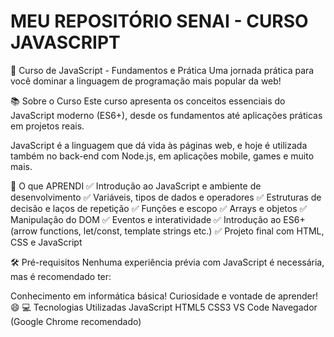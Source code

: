 # MEU REPOSITÓRIO SENAI - CURSO JAVASCRIPT

🚀 Curso de JavaScript - Fundamentos e Prática
Uma jornada prática para você dominar a linguagem de programação mais popular da web!

📚 Sobre o Curso
Este curso apresenta os conceitos essenciais do JavaScript moderno (ES6+), desde os fundamentos até aplicações práticas em projetos reais.

JavaScript é a linguagem que dá vida às páginas web, e hoje é utilizada também no back-end com Node.js, em aplicações mobile, games e muito mais.

🧠 O que APRENDI
✅ Introdução ao JavaScript e ambiente de desenvolvimento
✅ Variáveis, tipos de dados e operadores
✅ Estruturas de decisão e laços de repetição
✅ Funções e escopo
✅ Arrays e objetos
✅ Manipulação do DOM
✅ Eventos e interatividade
✅ Introdução ao ES6+ (arrow functions, let/const, template strings etc.)
✅ Projeto final com HTML, CSS e JavaScript

🛠️ Pré-requisitos
Nenhuma experiência prévia com JavaScript é necessária, mas é recomendado ter:

Conhecimento em informática básica!
Curiosidade e vontade de aprender! 😄
💻 Tecnologias Utilizadas
JavaScript 
HTML5
CSS3
VS Code 
Navegador (Google Chrome recomendado)